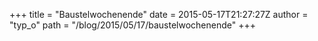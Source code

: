 +++
title = "Baustelwochenende"
date = 2015-05-17T21:27:27Z
author = "typ_o"
path = "/blog/2015/05/17/baustelwochenende"
+++

